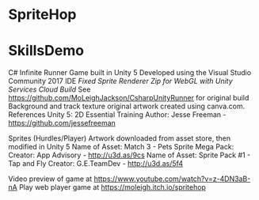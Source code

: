 # SpriteHop
# SkillsDemo
C# Infinite Runner Game built in Unity 5 
Developed using the Visual Studio Community 2017 IDE
*Fixed Sprite Renderer*
*Zip for WebGL with Unity Services Cloud Build*
See https://github.com/MoLeighJackson/CsharpUnityRunner for original build
Background and track texture original artwork created using canva.com.
References 
Unity 5: 2D Essential Training
Author: Jesse Freeman - https://github.com/jessefreeman 

Sprites (Hurdles/Player) Artwork downloaded from asset store,
then modified in Unity 5
Name of Asset: Match 3 - Pets Sprite Mega Pack:
Creator: App Advisory - http://u3d.as/9cs
Name of Asset: Sprite Pack #1 - Tap and Fly
Creator: G.E.TeamDev - http://u3d.as/5f4

Video preview of game at https://www.youtube.com/watch?v=z-4DN3aB-nA
Play web player game at https://moleigh.itch.io/spritehop 
